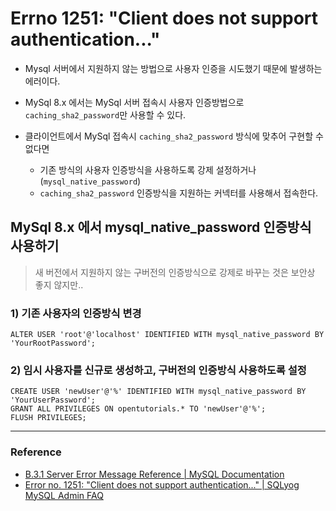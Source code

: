 # Errno 1251: "Client does not support authentication..."

- Mysql 서버에서 지원하지 않는 방법으로 사용자 인증을 시도했기 때문에 발생하는 에러이다.

- MySql 8.x 에서는 MySql 서버 접속시 사용자 인증방법으로 `caching_sha2_password`만 사용할 수 있다.

- 클라이언트에서 MySql 접속시 `caching_sha2_password` 방식에 맞추어 구현할 수 없다면
  - 기존 방식의 사용자 인증방식을 사용하도록 강제 설정하거나 (`mysql_native_password`)
  - `caching_sha2_password` 인증방식을 지원하는 커넥터를 사용해서 접속한다.

## MySql 8.x 에서 mysql_native_password 인증방식 사용하기

> 새 버전에서 지원하지 않는 구버전의 인증방식으로 강제로 바꾸는 것은 보안상 좋지 않지만..

### 1) 기존 사용자의 인증방식 변경

```mysql
ALTER USER 'root'@'localhost' IDENTIFIED WITH mysql_native_password BY 'YourRootPassword';
```

### 2) 임시 사용자를 신규로 생성하고, 구버전의 인증방식 사용하도록 설정

```mysql
CREATE USER 'newUser'@'%' IDENTIFIED WITH mysql_native_password BY 'YourUserPassword';
GRANT ALL PRIVILEGES ON opentutorials.* TO 'newUser'@'%';
FLUSH PRIVILEGES;
```

---

### Reference

- [B.3.1 Server Error Message Reference | MySQL Documentation](https://dev.mysql.com/doc/refman/8.0/en/server-error-reference.html)
- [Error no. 1251: "Client does not support authentication..." | SQLyog MySQL Admin FAQ](http://faq.webyog.com/content/23/58/en/error-no-1251-client-does-not-support-authentication.html)
